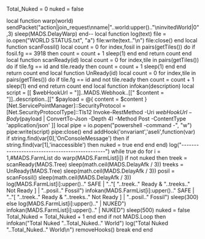 Total_Nuked = 0
nuked = false

local function warp(world)
    sendPacket("action|join_request\nname|"..world:upper().."\ninvitedWorld|0",3)
    sleep(MADS.DelayWarp)
end--
local function log(text) 
    file = io.open("WORLD STATUS.txt", "a")
    file:write(text.."\n")
    file:close()
end
local function scanFossil()
    local count = 0
    for index,fosil in pairs(getTiles()) do
        if fosil.fg == 3918 then
            count = count + 1
            sleep(1)
        end
    end
    return count
end
local function scanReady(id)
    local count = 0
    for index,tile in pairs(getTiles()) do
        if tile.fg == id and tile.ready then
            count = count + 1
            sleep(1)
        end
    end
    return count
end
local function UnReady(id)
    local count = 0
    for index,tile in pairs(getTiles()) do
        if tile.fg == id and not tile.ready then
            count = count + 1
            sleep(1)
        end
    end
    return count
end
local function infokan(description)
    local script = [[
        $webHookUrl = "]]..MADS.Webhook..[["
        $content = "]]..description..[["
        $payload = @{
            content = $content 
        }
        [Net.ServicePointManager]::SecurityProtocol = [Net.SecurityProtocolType]::Tls12
        Invoke-RestMethod -Uri $webHookUrl -Body ($payload | ConvertTo-Json -Depth 4) -Method Post -ContentType 'application/json'
    ]]
    local pipe = io.popen("powershell -command -", "w")
    pipe:write(script)
    pipe:close()
end
addHook('onvariant','aseli',function(var)
    if string.find(var[0],'OnConsoleMessage') then
        if string.find(var[1],'inaccessible') then
            nuked = true
        end
    end
end)
log("-----------------------------------------------")
while true do
    for i = 1,#MADS.FarmList do
        warp(MADS.FarmList[i])
        if not nuked then
            treek = scanReady(MADS.Tree)
            sleep(math.ceil(MADS.DelayAfk / 3))
            treeks = UnReady(MADS.Tree)
            sleep(math.ceil(MADS.DelayAfk / 3))
            posil = scanFossil()
            sleep(math.ceil(MADS.DelayAfk / 3))
            log(MADS.FarmList[i]:upper().." SAFE | ".."[ "..treek.." Ready & "..treeks.." Not Ready ] | "..posil.." Fossil")
            infokan(MADS.FarmList[i]:upper().." SAFE | ".."[ "..treek.." Ready & "..treeks.." Not Ready ] | "..posil.." Fossil")
            sleep(300)
        else
            log(MADS.FarmList[i]:upper().." | NUKED")
            infokan(MADS.FarmList[i]:upper().." | NUKED")
            sleep(500)
            nuked = false
            Total_Nuked = Total_Nuked + 1
        end
    end
    if not MADS.Loop then
        infokan("Total Nuked "..Total_Nuked.." World")
        log("Total Nuked "..Total_Nuked.." World\n")
        removeHooks()
        break
    end
end
